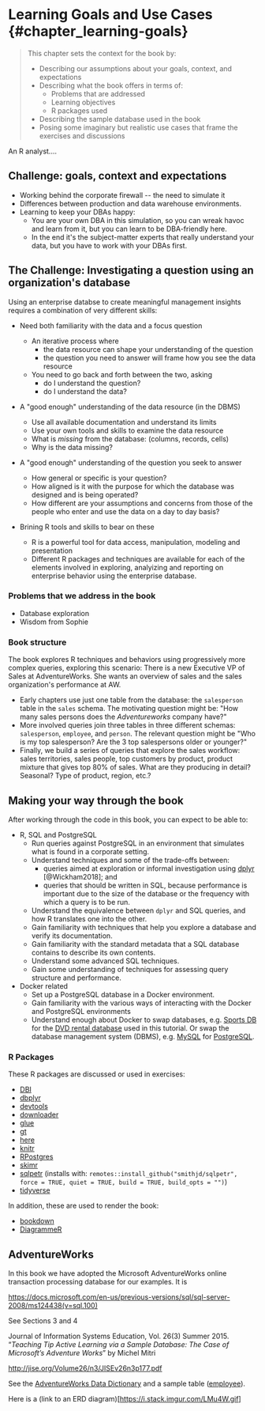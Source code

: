 # Learning Goals and Use Cases {#chapter_learning-goals}

> This chapter sets the context for the book by:
> 
> * Describing our assumptions about your goals, context, and expectations
> * Describing what the book offers in terms of:
>   * Problems that are addressed 
>   * Learning objectives
>   * R packages used
> * Describing the sample database used in the book
> * Posing some imaginary but realistic use cases that frame the exercises and discussions

An R analyst....



## Challenge: goals, context and expectations

* Working behind the corporate firewall -- the need to simulate it
* Differences between production and data warehouse environments.
* Learning to keep your DBAs happy:
  + You are your own DBA in this simulation, so you can wreak havoc and learn from it, but you can learn to be DBA-friendly here.
  + In the end it's the subject-matter experts that really understand your data, but you have to work with your DBAs first.

## The Challenge: Investigating a question using an organization's database

Using an enterprise databse to create meaningful management insights requires a combination of very different skills:

* Need both familiarity with the data and a focus question
  + An iterative process where 
    + the data resource can shape your understanding of the question
    + the question you need to answer will frame how you see the data resource
  + You need to go back and forth between the two, asking 
    + do I understand the question?
    + do I understand the data?

* A "good enough" understanding of the data resource (in the DBMS)
  + Use all available documentation and understand its limits
  + Use your own tools and skills to examine the data resource
  + What is *missing* from the database: (columns, records, cells)
  + Why is the data missing?
  
* A "good enough" understanding of the question you seek to answer
  + How general or specific is your question?
  + How aligned is it with the purpose for which the database was designed and is being operated?
  + How different are your assumptions and concerns from those of the people who enter and use the data on a day to day basis?

* Brining R tools and skills to bear on these
  + R is a powerful tool for data access, manipulation, modeling and presentation
  + Different R packages and techniques are available for each of the elements involved in exploring, analyizing and reporting on enterprise behavior using the enterprise database.

### Problems that we address in the book

* Database exploration 
* Wisdom from Sophie

### Book structure

The book explores R techniques and behaviors using progressively more complex queries, exploring this scenario: There is a new Executive VP of Sales at AdventureWorks. She wants an overview of sales and the sales organization's performance at AW.

* Early chapters use just one table from the database: the `salesperson` table in the `sales` schema.  The motivating question might be: "How many sales persons does the _Adventureworks_ company have?"
* More involved queries join three tables in three different schemas: `salesperson`, `employee`, and `person`. The relevant question might be "Who is my top salesperson?  Are the 3 top salespersons older or younger?"
* Finally, we build a series of queries that explore the sales workflow: sales territories, sales people, top customers by product, product mixture that gives top 80% of sales.  What are they producing in detail?  Seasonal? Type of product, region, etc.?

## Making your way through the book

After working through the code in this book, you can expect to be able to:

* R, SQL and PostgreSQL
  * Run queries against PostgreSQL in an environment that simulates what is found in a corporate setting.
  * Understand techniques and some of the trade-offs between:
      * queries aimed at exploration or informal investigation using [dplyr](https://cran.r-project.org/package=dplyr)    [@Wickham2018]; and 
      * queries that should be written in SQL, because performance is important due to the size of the database or the frequency  with which a query is to be run.
  * Understand the equivalence between `dplyr` and SQL queries, and how R translates one into the other.
  * Gain familiarity with techniques that help you explore a database and verify its documentation.
  * Gain familiarity with the standard metadata that a SQL database contains to describe its own contents.
  * Understand some advanced SQL techniques.
  * Gain some understanding of techniques for assessing query structure and performance.
* Docker related
  * Set up a PostgreSQL database in a Docker environment. 
  * Gain familiarity with the various ways of interacting with the Docker and PostgreSQL environments
  * Understand enough about Docker to swap databases, e.g. [Sports DB](http://www.sportsdb.org/sd/samples) for the [DVD rental database](http://www.postgresqltutorial.com/postgresql-sample-database/) used in this tutorial. Or swap the database management system (DBMS), e.g. [MySQL](https://www.mysql.com/) for [PostgreSQL](https://www.postgresql.org/).


### R Packages

These R packages are discussed or used in exercises:

* [DBI](https://cran.r-project.org/package=DBI)
* [dbplyr](https://cran.r-project.org/package=dbplyr)
* [devtools](https://cran.r-project.org/package=devtools)
* [downloader](https://cran.r-project.org/package=downloader)
* [glue](https://cran.r-project.org/package=glue)
* [gt](https://cran.r-project.org/package=gt)
* [here](https://cran.r-project.org/package=here)
* [knitr](https://cran.r-project.org/package=knitr)
* [RPostgres](https://cran.r-project.org/package=RPostgres)
* [skimr](https://cran.r-project.org/package=skimr)
* [sqlpetr](https://github.com/smithjd/sqlpetr) (installs with: `remotes::install_github("smithjd/sqlpetr", force = TRUE, quiet = TRUE, build = TRUE, build_opts = "")`)
* [tidyverse](https://cran.r-project.org/package=tidyverse)

In addition, these are used to render the book:
* [bookdown](https://cran.r-project.org/package=bookdown)
* [DiagrammeR](https://cran.r-project.org/package=DiagrammeR)

## AdventureWorks

In this book we have adopted the Microsoft AdventureWorks online transaction processing database for our examples.  It is 

https://docs.microsoft.com/en-us/previous-versions/sql/sql-server-2008/ms124438(v=sql.100) 

See Sections 3 and 4

Journal of Information Systems Education, Vol. 26(3) Summer 2015. “_Teaching Tip Active Learning via a Sample Database: The Case of Microsoft’s Adventure Works_” by Michel Mitri

http://jise.org/Volume26/n3/JISEv26n3p177.pdf

See the [AdventureWorks Data Dictionary](https://docs.microsoft.com/en-us/previous-versions/sql/sql-server-2008/ms124438%28v%3dsql.100%29) and a sample table ([employee](https://docs.microsoft.com/en-us/previous-versions/sql/sql-server-2008/ms124432(v=sql.100))).

Here is a (link to an ERD diagram)[https://i.stack.imgur.com/LMu4W.gif]

